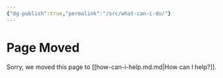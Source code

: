 ```yaml
---
{"dg-publish":true,"permalink":"/src/what-can-i-do/"}
---
```


# Page Moved

Sorry, we moved this page to [[how-can-i-help.md.md\|How can I help?]].
